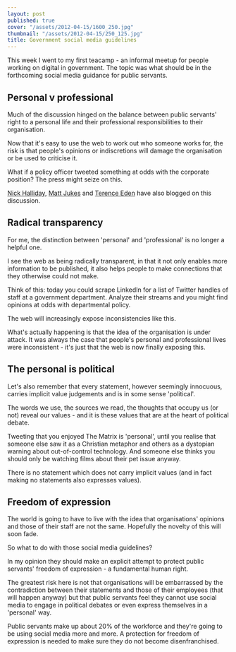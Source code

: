 ```yaml
---
layout: post
published: true
cover: "/assets/2012-04-15/1600_250.jpg"
thumbnail: "/assets/2012-04-15/250_125.jpg"
title: Government social media guidelines
---
```


This week I went to my first teacamp - an informal meetup for people working on digital in government. The topic was what should be in the forthcoming social media guidance for public servants.

## Personal v professional

Much of the discussion hinged on the balance between public servants' right to a personal life and their professional responsibilities to their organisation.

Now that it's easy to use the web to work out who someone works for, the risk is that people's opinions or indiscretions will damage the organisation or be used to criticise it.

What if a policy officer tweeted something at odds with the corporate position? The press might seize on this.

[Nick Halliday](http://nickmhalliday.posterous.com/social-media-guidance-part-1-do-you-have-a-pr), [Matt Jukes](http://digitalbydefault.com/2012/04/13/talking-teacamp-social-media-guidelines/) and [Terence Eden](http://shkspr.mobi/blog/index.php/2012/04/teacamp-social-media-guidance-for-civil-servants/) have also blogged on this discussion.

## Radical transparency
For me, the distinction between 'personal' and 'professional' is no longer a helpful one.

I see the web as being radically transparent, in that it not only enables more information to be published, it also helps people to make connections that they otherwise could not make.

Think of this: today you could scrape LinkedIn for a list of Twitter handles of staff at a government department. Analyze their streams and you might find opinions at odds with departmental policy.

The web will increasingly expose inconsistencies like this.

What's actually happening is that the idea of the organisation is under attack. It was always the case that people's personal and professional lives were inconsistent - it's just that the web is now finally exposing this.

## The personal is political

Let's also remember that every statement, however seemingly innocuous, carries implicit value judgements and is in some sense 'political'.

The words we use, the sources we read, the thoughts that occupy us (or not) reveal our values - and it is these values that are at the heart of political debate.

Tweeting that you enjoyed The Matrix is 'personal', until you realise that someone else saw it as a Christian metaphor and others as a dystopian warning about out-of-control technology. And someone else thinks you should only be watching films about their pet issue anyway.

There is no statement which does not carry implicit values (and in fact making no statements also expresses values).

## Freedom of expression

The world is going to have to live with the idea that organisations' opinions and those of their staff are not the same. Hopefully the novelty of this will soon fade.

So what to do with those social media guidelines?

In my opinion they should make an explicit attempt to protect public servants' freedom of expression - a fundamental human right.

The greatest risk here is not that organisations will be embarrassed by the contradiction between their statements and those of their employees (that will happen anyway) but that public servants feel they cannot use social media to engage in political debates or even express themselves in a 'personal' way.

Public servants make up about 20% of the workforce and they're going to be using social media more and more. A protection for freedom of expression is needed to make sure they do not become disenfranchised.